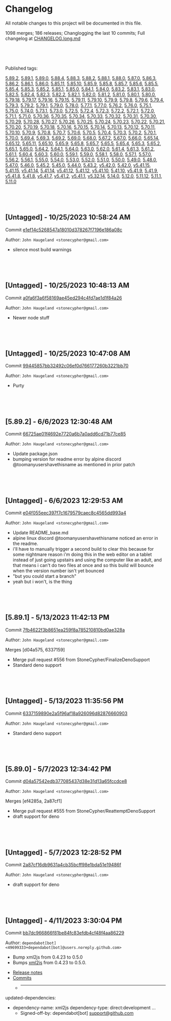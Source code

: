# Changelog

All notable changes to this project will be documented in this file.

1098 merges; 186 releases; Changlogging the last 10 commits; Full changelog at [CHANGELOG.long.md](CHANGELOG.long.md)



&nbsp;

&nbsp;

Published tags:

<a href="#5__89__2">5.89.2</a>, <a href="#5__89__1">5.89.1</a>, <a href="#5__89__0">5.89.0</a>, <a href="#5__88__4">5.88.4</a>, <a href="#5__88__3">5.88.3</a>, <a href="#5__88__2">5.88.2</a>, <a href="#5__88__1">5.88.1</a>, <a href="#5__88__0">5.88.0</a>, <a href="#5__87__0">5.87.0</a>, <a href="#5__86__3">5.86.3</a>, <a href="#5__86__2">5.86.2</a>, <a href="#5__86__1">5.86.1</a>, <a href="#5__86__0">5.86.0</a>, <a href="#5__85__11">5.85.11</a>, <a href="#5__85__10">5.85.10</a>, <a href="#5__85__9">5.85.9</a>, <a href="#5__85__8">5.85.8</a>, <a href="#5__85__7">5.85.7</a>, <a href="#5__85__6">5.85.6</a>, <a href="#5__85__5">5.85.5</a>, <a href="#5__85__4">5.85.4</a>, <a href="#5__85__3">5.85.3</a>, <a href="#5__85__2">5.85.2</a>, <a href="#5__85__1">5.85.1</a>, <a href="#5__85__0">5.85.0</a>, <a href="#5__84__1">5.84.1</a>, <a href="#5__84__0">5.84.0</a>, <a href="#5__83__2">5.83.2</a>, <a href="#5__83__1">5.83.1</a>, <a href="#5__83__0">5.83.0</a>, <a href="#5__82__5">5.82.5</a>, <a href="#5__82__4">5.82.4</a>, <a href="#5__82__3">5.82.3</a>, <a href="#5__82__2">5.82.2</a>, <a href="#5__82__1">5.82.1</a>, <a href="#5__82__0">5.82.0</a>, <a href="#5__81__2">5.81.2</a>, <a href="#5__81__0">5.81.0</a>, <a href="#5__80__1">5.80.1</a>, <a href="#5__80__0">5.80.0</a>, <a href="#5__79__18">5.79.18</a>, <a href="#5__79__17">5.79.17</a>, <a href="#5__79__16">5.79.16</a>, <a href="#5__79__15">5.79.15</a>, <a href="#5__79__11">5.79.11</a>, <a href="#5__79__10">5.79.10</a>, <a href="#5__79__9">5.79.9</a>, <a href="#5__79__8">5.79.8</a>, <a href="#5__79__6">5.79.6</a>, <a href="#5__79__4">5.79.4</a>, <a href="#5__79__3">5.79.3</a>, <a href="#5__79__2">5.79.2</a>, <a href="#5__79__1">5.79.1</a>, <a href="#5__79__0">5.79.0</a>, <a href="#5__78__0">5.78.0</a>, <a href="#5__77__1">5.77.1</a>, <a href="#5__77__0">5.77.0</a>, <a href="#5__76__2">5.76.2</a>, <a href="#5__76__0">5.76.0</a>, <a href="#5__75__1">5.75.1</a>, <a href="#5__75__0">5.75.0</a>, <a href="#5__74__0">5.74.0</a>, <a href="#5__73__1">5.73.1</a>, <a href="#5__73__0">5.73.0</a>, <a href="#5__72__5">5.72.5</a>, <a href="#5__72__4">5.72.4</a>, <a href="#5__72__3">5.72.3</a>, <a href="#5__72__2">5.72.2</a>, <a href="#5__72__1">5.72.1</a>, <a href="#5__72__0">5.72.0</a>, <a href="#5__71__1">5.71.1</a>, <a href="#5__71__0">5.71.0</a>, <a href="#5__70__36">5.70.36</a>, <a href="#5__70__35">5.70.35</a>, <a href="#5__70__34">5.70.34</a>, <a href="#5__70__33">5.70.33</a>, <a href="#5__70__32">5.70.32</a>, <a href="#5__70__31">5.70.31</a>, <a href="#5__70__30">5.70.30</a>, <a href="#5__70__29">5.70.29</a>, <a href="#5__70__28">5.70.28</a>, <a href="#5__70__27">5.70.27</a>, <a href="#5__70__26">5.70.26</a>, <a href="#5__70__25">5.70.25</a>, <a href="#5__70__24">5.70.24</a>, <a href="#5__70__23">5.70.23</a>, <a href="#5__70__22">5.70.22</a>, <a href="#5__70__21">5.70.21</a>, <a href="#5__70__20">5.70.20</a>, <a href="#5__70__19">5.70.19</a>, <a href="#5__70__18">5.70.18</a>, <a href="#5__70__16">5.70.16</a>, <a href="#5__70__15">5.70.15</a>, <a href="#5__70__14">5.70.14</a>, <a href="#5__70__13">5.70.13</a>, <a href="#5__70__12">5.70.12</a>, <a href="#5__70__11">5.70.11</a>, <a href="#5__70__10">5.70.10</a>, <a href="#5__70__9">5.70.9</a>, <a href="#5__70__8">5.70.8</a>, <a href="#5__70__7">5.70.7</a>, <a href="#5__70__6">5.70.6</a>, <a href="#5__70__5">5.70.5</a>, <a href="#5__70__4">5.70.4</a>, <a href="#5__70__3">5.70.3</a>, <a href="#5__70__2">5.70.2</a>, <a href="#5__70__1">5.70.1</a>, <a href="#5__70__0">5.70.0</a>, <a href="#5__69__4">5.69.4</a>, <a href="#5__69__3">5.69.3</a>, <a href="#5__69__2">5.69.2</a>, <a href="#5__69__0">5.69.0</a>, <a href="#5__68__0">5.68.0</a>, <a href="#5__67__2">5.67.2</a>, <a href="#5__67__0">5.67.0</a>, <a href="#5__66__0">5.66.0</a>, <a href="#5__65__14">5.65.14</a>, <a href="#5__65__12">5.65.12</a>, <a href="#5__65__11">5.65.11</a>, <a href="#5__65__10">5.65.10</a>, <a href="#5__65__9">5.65.9</a>, <a href="#5__65__8">5.65.8</a>, <a href="#5__65__7">5.65.7</a>, <a href="#5__65__5">5.65.5</a>, <a href="#5__65__4">5.65.4</a>, <a href="#5__65__3">5.65.3</a>, <a href="#5__65__2">5.65.2</a>, <a href="#5__65__1">5.65.1</a>, <a href="#5__65__0">5.65.0</a>, <a href="#5__64__2">5.64.2</a>, <a href="#5__64__1">5.64.1</a>, <a href="#5__64__0">5.64.0</a>, <a href="#5__63__0">5.63.0</a>, <a href="#5__62__0">5.62.0</a>, <a href="#5__61__4">5.61.4</a>, <a href="#5__61__3">5.61.3</a>, <a href="#5__61__2">5.61.2</a>, <a href="#5__61__1">5.61.1</a>, <a href="#5__60__4">5.60.4</a>, <a href="#5__60__3">5.60.3</a>, <a href="#5__60__0">5.60.0</a>, <a href="#5__59__1">5.59.1</a>, <a href="#5__59__0">5.59.0</a>, <a href="#5__58__1">5.58.1</a>, <a href="#5__58__0">5.58.0</a>, <a href="#5__57__1">5.57.1</a>, <a href="#5__57__0">5.57.0</a>, <a href="#5__56__2">5.56.2</a>, <a href="#5__56__1">5.56.1</a>, <a href="#5__55__0">5.55.0</a>, <a href="#5__54__0">5.54.0</a>, <a href="#5__53__0">5.53.0</a>, <a href="#5__52__0">5.52.0</a>, <a href="#5__51__0">5.51.0</a>, <a href="#5__50__0">5.50.0</a>, <a href="#5__49__0">5.49.0</a>, <a href="#5__48__0">5.48.0</a>, <a href="#5__47__0">5.47.0</a>, <a href="#5__46__0">5.46.0</a>, <a href="#5__45__2">5.45.2</a>, <a href="#5__45__0">5.45.0</a>, <a href="#5__44__0">5.44.0</a>, <a href="#5__43__2">5.43.2</a>, <a href="#v5__42__0">v5.42.0</a>, <a href="#5__42__0">5.42.0</a>, <a href="#v5__41__15">v5.41.15</a>, <a href="#5__41__15">5.41.15</a>, <a href="#v5__41__14">v5.41.14</a>, <a href="#5__41__14">5.41.14</a>, <a href="#v5__41__12">v5.41.12</a>, <a href="#5__41__12">5.41.12</a>, <a href="#v5__41__10">v5.41.10</a>, <a href="#5__41__10">5.41.10</a>, <a href="#v5__41__9">v5.41.9</a>, <a href="#5__41__9">5.41.9</a>, <a href="#v5__41__8">v5.41.8</a>, <a href="#5__41__8">5.41.8</a>, <a href="#v5__41__7">v5.41.7</a>, <a href="#v5__41__2">v5.41.2</a>, <a href="#v5__41__1">v5.41.1</a>, <a href="#v5__32__14">v5.32.14</a>, <a href="#5__14__0">5.14.0</a>, <a href="#5__12__0">5.12.0</a>, <a href="#5__11__12">5.11.12</a>, <a href="#5__11__1">5.11.1</a>, <a href="#5__11__0">5.11.0</a>





&nbsp;

&nbsp;

## [Untagged] - 10/25/2023 10:58:24 AM

Commit [e1ef14c5268547a18010d378267f7196e186a08c](https://github.com/StoneCypher/jssm/commit/e1ef14c5268547a18010d378267f7196e186a08c)

Author: `John Haugeland <stonecypher@gmail.com>`

  * silence most build warnings




&nbsp;

&nbsp;

## [Untagged] - 10/25/2023 10:48:13 AM

Commit [a0fa6f3a6f58169ae45ed294c4fd7ae1d1f84a26](https://github.com/StoneCypher/jssm/commit/a0fa6f3a6f58169ae45ed294c4fd7ae1d1f84a26)

Author: `John Haugeland <stonecypher@gmail.com>`

  * Newer node stuff




&nbsp;

&nbsp;

## [Untagged] - 10/25/2023 10:47:08 AM

Commit [99445857bb32492c06ef0d766177260b3221bb70](https://github.com/StoneCypher/jssm/commit/99445857bb32492c06ef0d766177260b3221bb70)

Author: `John Haugeland <stonecypher@gmail.com>`

  * Purty




&nbsp;

&nbsp;

<a name="5__89__2" />

## [5.89.2] - 6/6/2023 12:30:48 AM

Commit [66725ae01f4692e7720a6b7a0add6cd71b77ce85](https://github.com/StoneCypher/jssm/commit/66725ae01f4692e7720a6b7a0add6cd71b77ce85)

Author: `John Haugeland <stonecypher@gmail.com>`

  * Update package.json
  * bumping version for readme error by alpine discord @toomanyusershavethisname as mentioned in prior patch




&nbsp;

&nbsp;

## [Untagged] - 6/6/2023 12:29:53 AM

Commit [e04f055eec397f7c1679579caec8c4565dd993a4](https://github.com/StoneCypher/jssm/commit/e04f055eec397f7c1679579caec8c4565dd993a4)

Author: `John Haugeland <stonecypher@gmail.com>`

  * Update README_base.md
  * alpine linux discord @toomanyusershavethisname noticed an error in the readme.
  * i'll have to manually trigger a second build to clear this because for some nightmare reason i'm doing this in the web editor on a tablet instead of just going upstairs and using the computer like an adult, and that means i can't do two files at once and so this build will bounce when the version number isn't yet bounced
  * "but you could start a branch"
  * yeah but i won't, is the thing




&nbsp;

&nbsp;

<a name="5__89__1" />

## [5.89.1] - 5/13/2023 11:42:13 PM

Commit [7fb4622f3b8651ea259f8a785210810bd0ae328a](https://github.com/StoneCypher/jssm/commit/7fb4622f3b8651ea259f8a785210810bd0ae328a)

Author: `John Haugeland <stonecypher@gmail.com>`

Merges [d04a575, 6337159]

  * Merge pull request #556 from StoneCypher/FinalizeDenoSupport
  * Standard deno support




&nbsp;

&nbsp;

## [Untagged] - 5/13/2023 11:35:56 PM

Commit [6337159890e2a5f96af18a926096d82876660903](https://github.com/StoneCypher/jssm/commit/6337159890e2a5f96af18a926096d82876660903)

Author: `John Haugeland <stonecypher@gmail.com>`

  * Standard deno support




&nbsp;

&nbsp;

<a name="5__89__0" />

## [5.89.0] - 5/7/2023 12:34:42 PM

Commit [d04a57542edb377085437d38e31d13a65fccdce8](https://github.com/StoneCypher/jssm/commit/d04a57542edb377085437d38e31d13a65fccdce8)

Author: `John Haugeland <stonecypher@gmail.com>`

Merges [ef4285a, 2a87cf1]

  * Merge pull request #555 from StoneCypher/ReattemptDenoSupport
  * draft support for deno




&nbsp;

&nbsp;

## [Untagged] - 5/7/2023 12:28:52 PM

Commit [2a87cf16db9631a4cb35bcff98e1bda51e19486f](https://github.com/StoneCypher/jssm/commit/2a87cf16db9631a4cb35bcff98e1bda51e19486f)

Author: `John Haugeland <stonecypher@gmail.com>`

  * draft support for deno




&nbsp;

&nbsp;

## [Untagged] - 4/11/2023 3:30:04 PM

Commit [bb7dc966866f81be84fc83efdb4cf48f4aa86229](https://github.com/StoneCypher/jssm/commit/bb7dc966866f81be84fc83efdb4cf48f4aa86229)

Author: `dependabot[bot] <49699333+dependabot[bot]@users.noreply.github.com>`

  * Bump xml2js from 0.4.23 to 0.5.0
  * Bumps [xml2js](https://github.com/Leonidas-from-XIV/node-xml2js) from 0.4.23 to 0.5.0.
- [Release notes](https://github.com/Leonidas-from-XIV/node-xml2js/releases)
- [Commits](https://github.com/Leonidas-from-XIV/node-xml2js/commits/0.5.0)
  * ---
updated-dependencies:
- dependency-name: xml2js
  dependency-type: direct:development
...
  * Signed-off-by: dependabot[bot] <support@github.com>